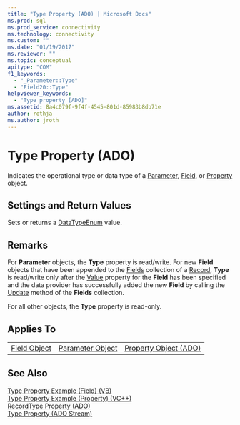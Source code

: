 ```yaml
---
title: "Type Property (ADO) | Microsoft Docs"
ms.prod: sql
ms.prod_service: connectivity
ms.technology: connectivity
ms.custom: ""
ms.date: "01/19/2017"
ms.reviewer: ""
ms.topic: conceptual
apitype: "COM"
f1_keywords: 
  - "_Parameter::Type"
  - "Field20::Type"
helpviewer_keywords: 
  - "Type property [ADO]"
ms.assetid: 8a4c079f-9f4f-4545-801d-85983b8db71e
author: rothja
ms.author: jroth
---
```

# Type Property (ADO)
Indicates the operational type or data type of a [Parameter](../../../ado/reference/ado-api/parameter-object.md), [Field](../../../ado/reference/ado-api/field-object.md), or [Property](../../../ado/reference/ado-api/property-object-ado.md) object.  
  
## Settings and Return Values  
 Sets or returns a [DataTypeEnum](../../../ado/reference/ado-api/datatypeenum.md) value.  
  
## Remarks  
 For **Parameter** objects, the **Type** property is read/write. For new **Field** objects that have been appended to the [Fields](../../../ado/reference/ado-api/fields-collection-ado.md) collection of a [Record](../../../ado/reference/ado-api/record-object-ado.md), **Type** is read/write only after the [Value](../../../ado/reference/ado-api/value-property-ado.md) property for the **Field** has been specified and the data provider has successfully added the new **Field** by calling the [Update](../../../ado/reference/ado-api/update-method.md) method of the **Fields** collection.  
  
 For all other objects, the **Type** property is read-only.  
  
## Applies To  
  
||||  
|-|-|-|  
|[Field Object](../../../ado/reference/ado-api/field-object.md)|[Parameter Object](../../../ado/reference/ado-api/parameter-object.md)|[Property Object (ADO)](../../../ado/reference/ado-api/property-object-ado.md)|  
  
## See Also  
 [Type Property Example (Field) (VB)](../../../ado/reference/ado-api/type-property-example-field-vb.md)   
 [Type Property Example (Property) (VC++)](../../../ado/reference/ado-api/type-property-example-property-vc.md)   
 [RecordType Property (ADO)](../../../ado/reference/ado-api/recordtype-property-ado.md)   
 [Type Property (ADO Stream)](../../../ado/reference/ado-api/type-property-ado-stream.md)
